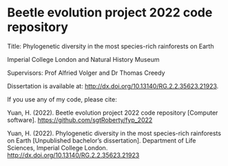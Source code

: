 # Beetle evolution project 2022 code repository
Title: Phylogenetic diversity in the most species-rich rainforests on Earth

Imperial College London and Natural History Museum

Supervisors: Prof Alfried Volger and Dr Thomas Creedy

Dissertation is available at: http://dx.doi.org/10.13140/RG.2.2.35623.21923.

If you use any of my code, please cite:

Yuan, H. (2022). Beetle evolution project 2022 code repository [Computer software]. https://github.com/sgtRoberty/fyp_2022

Yuan, H. (2022). Phylogenetic diversity in the most species-rich rainforests on Earth [Unpublished bachelor’s dissertation]. Department of Life Sciences, Imperial College London. http://dx.doi.org/10.13140/RG.2.2.35623.21923
